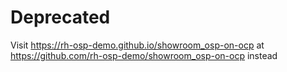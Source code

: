 # Deprecated

Visit https://rh-osp-demo.github.io/showroom_osp-on-ocp at https://github.com/rh-osp-demo/showroom_osp-on-ocp instead
